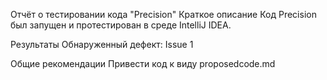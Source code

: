 Отчёт о тестировании кода "Precision"
Краткое описание
Код Precision был запущен и протестирован в среде IntelliJ IDEA.

Результаты
Обнаруженный дефект: Issue 1

Общие рекомендации
Привести код к виду proposedcode.md
